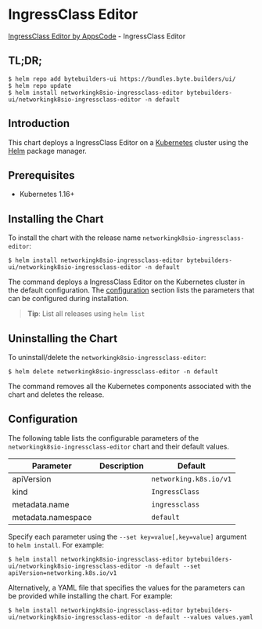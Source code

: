 # IngressClass Editor

[IngressClass Editor by AppsCode](https://byte.builders) - IngressClass Editor

## TL;DR;

```console
$ helm repo add bytebuilders-ui https://bundles.byte.builders/ui/
$ helm repo update
$ helm install networkingk8sio-ingressclass-editor bytebuilders-ui/networkingk8sio-ingressclass-editor -n default
```

## Introduction

This chart deploys a IngressClass Editor on a [Kubernetes](http://kubernetes.io) cluster using the [Helm](https://helm.sh) package manager.

## Prerequisites

- Kubernetes 1.16+

## Installing the Chart

To install the chart with the release name `networkingk8sio-ingressclass-editor`:

```console
$ helm install networkingk8sio-ingressclass-editor bytebuilders-ui/networkingk8sio-ingressclass-editor -n default
```

The command deploys a IngressClass Editor on the Kubernetes cluster in the default configuration. The [configuration](#configuration) section lists the parameters that can be configured during installation.

> **Tip**: List all releases using `helm list`

## Uninstalling the Chart

To uninstall/delete the `networkingk8sio-ingressclass-editor`:

```console
$ helm delete networkingk8sio-ingressclass-editor -n default
```

The command removes all the Kubernetes components associated with the chart and deletes the release.

## Configuration

The following table lists the configurable parameters of the `networkingk8sio-ingressclass-editor` chart and their default values.

|     Parameter      | Description |        Default         |
|--------------------|-------------|------------------------|
| apiVersion         |             | `networking.k8s.io/v1` |
| kind               |             | `IngressClass`         |
| metadata.name      |             | `ingressclass`         |
| metadata.namespace |             | `default`              |


Specify each parameter using the `--set key=value[,key=value]` argument to `helm install`. For example:

```console
$ helm install networkingk8sio-ingressclass-editor bytebuilders-ui/networkingk8sio-ingressclass-editor -n default --set apiVersion=networking.k8s.io/v1
```

Alternatively, a YAML file that specifies the values for the parameters can be provided while
installing the chart. For example:

```console
$ helm install networkingk8sio-ingressclass-editor bytebuilders-ui/networkingk8sio-ingressclass-editor -n default --values values.yaml
```
